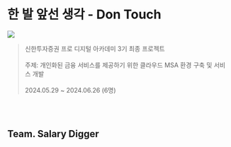# 한 발 앞선 생각 - Don Touch

<img src="https://github.com/PDA-Dontouch/.github/assets/102455571/b1955ced-209d-49fb-af17-ba5d7eae93a2">

<br/>

> 신한투자증권 프로 디지털 아카데미 3기 최종 프로젝트
> <br/><br/>
> 주제: 개인화된 금융 서비스를 제공하기 위한 클라우드 MSA 환경 구축 및 서비스 개발
> <br/><br/>
> 2024.05.29 ~ 2024.06.26 (6명)

<br/>
<br/>

## Team. Salary Digger
